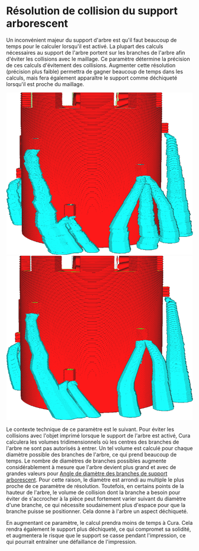 Résolution de collision du support arborescent
====

Un inconvénient majeur du support d'arbre est qu'il faut beaucoup de temps pour le calculer lorsqu'il est activé. La plupart des calculs nécessaires au support de l'arbre portent sur les branches de l'arbre afin d'éviter les collisions avec le maillage. Ce paramètre détermine la précision de ces calculs d'évitement des collisions. Augmenter cette résolution (précision plus faible) permettra de gagner beaucoup de temps dans les calculs, mais fera également apparaître le support comme déchiqueté lorsqu'il est proche du maillage.

![Une faible résolution (0,2 mm) entraîne une dénivellation des branches](../../../articles/images/support_tree_collision_resolution_lo.png)
![Une haute résolution (0,02mm) crée des branches lisses](../../../articles/images/support_tree_collision_resolution_hi.png)

Le contexte technique de ce paramètre est le suivant. Pour éviter les collisions avec l'objet imprimé lorsque le support de l'arbre est activé, Cura calculera les volumes tridimensionnels où les centres des branches de l'arbre ne sont pas autorisés à entrer. Un tel volume est calculé pour chaque diamètre possible des branches de l'arbre, ce qui prend beaucoup de temps. Le nombre de diamètres de branches possibles augmente considérablement à mesure que l'arbre devient plus grand et avec de grandes valeurs pour [Angle de diamètre des branches de support arborescent](support_tree_branch_diameter_angle.md). Pour cette raison, le diamètre est arrondi au multiple le plus proche de ce paramètre de résolution. Toutefois, en certains points de la hauteur de l'arbre, le volume de collision dont la branche a besoin pour éviter de s'accrocher à la pièce peut fortement varier suivant du diamètre d'une branche, ce qui nécessite soudainement plus d'espace pour que la branche puisse se positionner. Cela donne à l'arbre un aspect déchiqueté.

En augmentant ce paramètre, le calcul prendra moins de temps à Cura. Cela rendra également le support plus déchiqueté, ce qui compromet sa solidité, et augmentera le risque que le support se casse pendant l'impression, ce qui pourrait entraîner une défaillance de l'impression.
